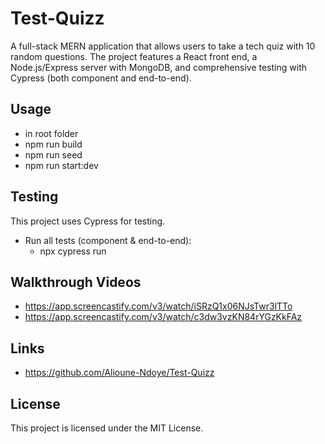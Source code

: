 # Test-Quizz

A full-stack MERN application that allows users to take a tech quiz with 10 random questions. The project features a React front end, a Node.js/Express server with MongoDB, and comprehensive testing with Cypress (both component and end-to-end).


## Usage
- in root folder
- npm run build
- npm run seed
- npm run start:dev


## Testing
This project uses Cypress for testing.

- Run all tests (component & end-to-end):
  - npx cypress run


## Walkthrough Videos
- https://app.screencastify.com/v3/watch/iSRzQ1x06NJsTwr3lTTo
- https://app.screencastify.com/v3/watch/c3dw3vzKN84rYGzKkFAz

## Links
- https://github.com/Alioune-Ndoye/Test-Quizz

## License
This project is licensed under the MIT License.

